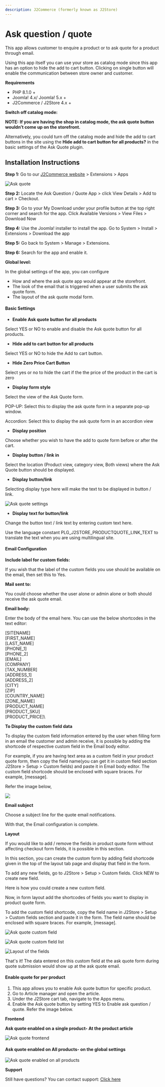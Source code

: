 ```yaml
---
description: J2Commerce (formerly known as J2Store)
---
```


# Ask question / quote

This app allows customer to enquire a product or to ask quote for a product through email.

Using this app itself you can use your store as catalog mode since this app has an option to hide the add to cart button. Clicking on single button will enable the communication between store owner and customer.

**Requirements**

* PHP 8.1.0 +
* Joomla! 4.x/ Joomla! 5.x +
* J2Commerce / J2Store 4.x +

**Switch off catalog mode:**

**NOTE:** **If you are having the shop in catalog mode, the ask quote button wouldn’t come up on the storefront.**

Alternatively, you could turn off the catalog mode and hide the add to cart buttons in the site using the **Hide add to cart button for all products?** in the basic settings of the Ask Quote plugin.

## Installation Instructions <a href="#installation-instructions" id="installation-instructions"></a>

**Step 1:** Go to our [J2Commerce website](https://www.j2commerce.com/) > Extensions > Apps

![Ask quote](https://raw.githubusercontent.com/j2store/doc-images/master/apps/ask-quote/ask-quote-dashboard.png)

**Step 2:** Locate the Ask Question / Quote App > click View Details > Add to cart > Checkout.&#x20;

**Step 3:** Go to your My Download under your profile button at the top right corner and search for the app. Click Available Versions > View Files > Download Now

**Step 4:** Use the Joomla! installer to install the app. Go to System > Install > Extensions > Download the app

**Step 5:** Go back to System > Manage > Extensions. &#x20;

**Step 6:** Search for the app and enable it.

**Global level:**

In the global settings of the app, you can configure

* How and where the ask quote app would appear at the storefront.
* The look of the email that is triggered when a user submits the ask quote form.
* The layout of the ask quote modal form.

#### **Basic Settings**

* **Enable Ask quote button for all products**

Select YES or NO to enable and disable the Ask quote button for all products.

* **Hide add to cart button for all products**

Select YES or NO to hide the Add to cart button.

* **Hide Zero Price Cart Button**

Select yes or no to hide the cart if the the price of the product in the cart is zero

* **Display form style**

Select the view of the Ask Quote form.

POP-UP: Select this to display the ask quote form in a separate pop-up window.

Accordion: Select this to display the ask quote form in an accordion view

* **Display position**

Choose whether you wish to have the add to quote form before or after the cart.

* **Display button / link in**

Select the location (Product view, category view, Both views) where the Ask Quote button should be displayed.

* **Display button/link**

Selecting display type here will make the text to be displayed in button / link.

![Ask quote settings](https://raw.githubusercontent.com/j2store/doc-images/master/apps/ask-quote/ask-quote-settings.png)

* **Display text for button/link**

Change the button text / link text by entering custom text here.

Use the language constant PLG\_J2STORE\_PRODUCTQUOTE\_LINK\_TEXT to translate the text when you are using multilingual site.

#### Email Configuration

**Include label for custom fields:**

If you wish that the label of the custom fields you use should be available on the email, then set this to Yes.

**Mail sent to:**

You could choose whether the user alone or admin alone or both should receive the ask quote email.

**Email body:**

Enter the body of the email here. You can use the below shortcodes in the text editor:

\[SITENAME]\
\[FIRST\_NAME]\
\[LAST\_NAME]\
\[PHONE\_1]\
\[PHONE\_2]\
\[EMAIL]\
\[COMPANY]\
\[TAX\_NUMBER]\
\[ADDRESS\_1]\
\[ADDRESS\_2]\
\[CITY]\
\[ZIP]\
\[COUNTRY\_NAME]\
\[ZONE\_NAME]\
\[PRODUCT\_NAME]\
\[PRODUCT\_SKU]\
\[PRODUCT\_PRICE]\\

**To Display the custom field data**

To display the custom field information entered by the user when filling form in an email the customer and admin receive, it is possible by adding the shortcode of respective custom field in the Email body editor.

For example, if you are having text area as a custom field in your product quote form, then copy the field name(you can get it in custom field section J2Store > Setup > Custom fields) and paste it in Email body editor. The custom field shortcode should be enclosed with square braces. For example, \[message].

Refer the image below,

![](../../assets/screenshot-localhost-2020.08.14-17_37_38.png)

**Email subject**

Choose a subject line for the quote email notifications.

With that, the Email configuration is complete.

**Layout**

If you would like to add / remove the fields in product quote form without affecting checkout form fields, it is possible in this section.

In this section, you can create the custom form by adding field shortcode given in the top of the layout tab page and display that field in the form.

To add any new fields, go to J2Store > Setup > Custom fields. Click NEW to create new field.

Here is how you could create a new custom field.

Now, in form layout add the shortcodes of fields you want to display in product quote form.

To add the custom field shortcode, copy the field name in J2Store > Setup > Custom fields section and paste it in the form. The field name should be enclosed with square braces. For example, \[message].

![Ask quote custom field](https://raw.githubusercontent.com/j2store/doc-images/master/apps/ask-quote/ask-quote-custom-field.png)

![Ask quote custom field list](https://raw.githubusercontent.com/j2store/doc-images/master/apps/ask-quote/ask-quote-cust-fiel-list.png)

![Layout of the fields](https://raw.githubusercontent.com/j2store/doc-images/master/apps/ask-quote/ask-quote-layout.png)

That's it! The data entered on this custom field at the ask quote form during quote submission would show up at the ask quote email.

#### **Enable quote for per product**

1. This app allows you to enable Ask quote button for specific product.
2. Go to Article manager and open the article.
3. Under the J2Store cart tab, navigate to the Apps menu.
4. Enable the Ask quote button by setting YES to Enable ask question / quote. Refer the image below.

**Frontend**

**Ask quote enabled on a single product- At the product article**

![Ask quote frontend](https://raw.githubusercontent.com/j2store/doc-images/master/apps/ask-quote/ask-quote-frontend.png)

#### Ask quote enabled on All products- on the global settings

![Ask quote enabled on all products](https://raw.githubusercontent.com/j2store/doc-images/master/apps/ask-quote/ask-quote-all-pro-front.png)

**Support**

Still have questions? You can contact support: [Click here](https://www.j2commerce.com/support)
